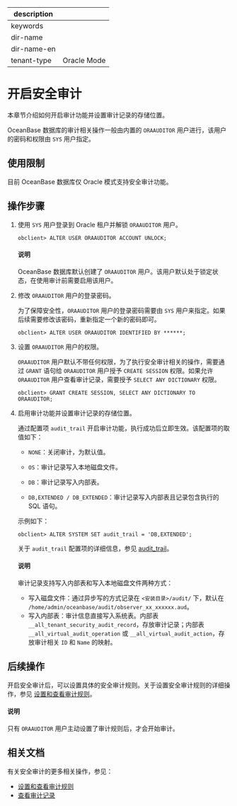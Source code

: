 |description||
|---|---|
|keywords||
|dir-name||
|dir-name-en||
|tenant-type|Oracle Mode|

# 开启安全审计

本章节介绍如何开启审计功能并设置审计记录的存储位置。

OceanBase 数据库的审计相关操作一般由内置的 `ORAAUDITOR` 用户进行，该用户的密码和权限由 `SYS` 用户指定。

## 使用限制

目前 OceanBase 数据库仅 Oracle 模式支持安全审计功能。

## 操作步骤

1. 使用 `SYS` 用户登录到 Oracle 租户并解锁 `ORAAUDITOR` 用户。

   ```shell
   obclient> ALTER USER ORAAUDITOR ACCOUNT UNLOCK;
   ```

   <main id="notice" type='explain'>
      <h4>说明</h4>
      <p>OceanBase 数据库默认创建了 <code>ORAAUDITOR</code> 用户。该用户默认处于锁定状态，在使用审计前需要启用该用户。</p>
   </main>

2. 修改 `ORAAUDITOR` 用户的登录密码。

   为了保障安全性，`ORAAUDITOR` 用户的登录密码需要由 `SYS` 用户来指定。如果后续需要修改该密码，重新指定一个新的密码即可。

   ```shell
   obclient> ALTER USER ORAAUDITOR IDENTIFIED BY ******;
   ```

3. 设置 `ORAAUDITOR` 用户的权限。

   `ORAAUDITOR` 用户默认不带任何权限，为了执行安全审计相关的操作，需要通过 `GRANT` 语句给 `ORAAUDITOR` 用户授予 `CREATE SESSION` 权限。如果允许 `ORAAUDITOR` 用户查看审计记录，需要授予 `SELECT ANY DICTIONARY` 权限。

   ```shell
   obclient> GRANT CREATE SESSION, SELECT ANY DICTIONARY TO ORAAUDITOR;
   ```

4. 启用审计功能并设置审计记录的存储位置。

   通过配置项 `audit_trail` 开启审计功能，执行成功后立即生效。该配置项的取值如下：

   * `NONE`：关闭审计，为默认值。

   * `OS`：审计记录写入本地磁盘文件。

   * `DB`：审计记录写入内部表。

   * `DB,EXTENDED / DB_EXTENDED`：审计记录写入内部表且记录包含执行的 SQL 语句。

   示例如下：

   ```shell
   obclient> ALTER SYSTEM SET audit_trail = 'DB,EXTENDED';
   ```

   关于 `audit_trail` 配置项的详细信息，参见 [audit_trail](../../../700.reference/800.configuration-items-and-system-variables/100.system-configuration-items/400.tenant-level-configuration-items/200.audit_trail.md)。

   <main id="notice" type='explain'>
      <h4>说明</h4>
      <p>审计记录支持写入内部表和写入本地磁盘文件两种方式：</p>
      <ul>
      <li>写入磁盘文件：通过异步写的方式记录在 <code><安装目录>/audit/</code> 下，默认在 <code>/home/admin/oceanbase/audit/observer_xx_xxxxxx.aud</code>。</li>
      <li>写入内部表：审计信息直接写入系统表。内部表 <code>__all_tenant_security_audit_record</code>，存放审计记录；内部表 <code>__all_virtual_audit_operation</code> 或 <code>__all_virtual_audit_action</code>，存放审计相关 <code>ID</code> 和 <code>Name</code> 的映射。</li>
      </ul>
   </main>

## 后续操作

开启安全审计后，可以设置具体的安全审计规则。关于设置安全审计规则的详细操作，参见 [设置和查看审计规则](../600.security-audit/300.set-up-and-view-audit-rules.md)。

   <main id="notice" type='explain'>
      <h4>说明</h4>
      <p>只有 <code>ORAAUDITOR</code> 用户主动设置了审计规则后，才会开始审计。</p>
   </main>

## 相关文档

有关安全审计的更多相关操作，参见：

* [设置和查看审计规则](../600.security-audit/300.set-up-and-view-audit-rules.md)
* [查看审计记录](../600.security-audit/500.audit-records.md)
